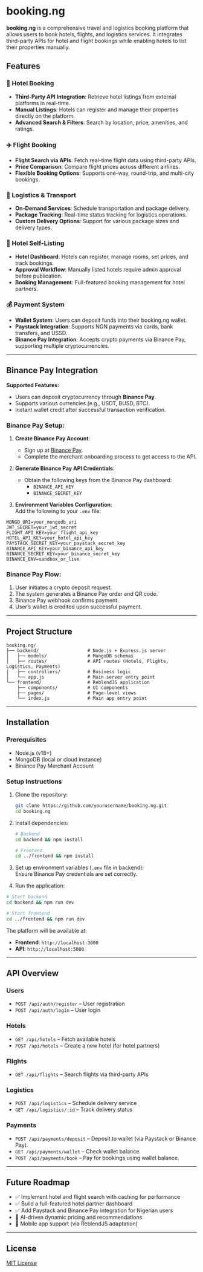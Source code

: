 # booking.ng

**booking.ng** is a comprehensive travel and logistics booking platform that allows users to book hotels, flights, and logistics services. It integrates third-party APIs for hotel and flight bookings while enabling hotels to list their properties manually.

## Features

### 🏨 Hotel Booking

- **Third-Party API Integration**: Retrieve hotel listings from external platforms in real-time.
- **Manual Listings**: Hotels can register and manage their properties directly on the platform.
- **Advanced Search & Filters**: Search by location, price, amenities, and ratings.

### ✈️ Flight Booking

- **Flight Search via APIs**: Fetch real-time flight data using third-party APIs.
- **Price Comparison**: Compare flight prices across different airlines.
- **Flexible Booking Options**: Supports one-way, round-trip, and multi-city bookings.

### 🚚 Logistics & Transport

- **On-Demand Services**: Schedule transportation and package delivery.
- **Package Tracking**: Real-time status tracking for logistics operations.
- **Custom Delivery Options**: Support for various package sizes and delivery types.

### 🏨 Hotel Self-Listing

- **Hotel Dashboard**: Hotels can register, manage rooms, set prices, and track bookings.
- **Approval Workflow**: Manually listed hotels require admin approval before publication.
- **Booking Management**: Full-featured booking management for hotel partners.

### 💰 Payment System

- **Wallet System**: Users can deposit funds into their booking.ng wallet.
- **Paystack Integration**: Supports NGN payments via cards, bank transfers, and USSD.
- **Binance Pay Integration**: Accepts crypto payments via Binance Pay, supporting multiple cryptocurrencies.

---

## Binance Pay Integration

**Supported Features:**

- Users can deposit cryptocurrency through **Binance Pay**.
- Supports various currencies (e.g., USDT, BUSD, BTC).
- Instant wallet credit after successful transaction verification.

### Binance Pay Setup:

1. **Create Binance Pay Account**:

   - Sign up at [Binance Pay](https://www.binance.com/en/pay).
   - Complete the merchant onboarding process to get access to the API.

2. **Generate Binance Pay API Credentials**:

   - Obtain the following keys from the Binance Pay dashboard:
     - `BINANCE_API_KEY`
     - `BINANCE_SECRET_KEY`

3. **Environment Variables Configuration**:  
   Add the following to your `.env` file:

```env
MONGO_URI=your_mongodb_uri
JWT_SECRET=your_jwt_secret
FLIGHT_API_KEY=your_flight_api_key
HOTEL_API_KEY=your_hotel_api_key
PAYSTACK_SECRET_KEY=your_paystack_secret_key
BINANCE_API_KEY=your_binance_api_key
BINANCE_SECRET_KEY=your_binance_secret_key
BINANCE_ENV=sandbox_or_live
```

### Binance Pay Flow:

1. User initiates a crypto deposit request.
2. The system generates a Binance Pay order and QR code.
3. Binance Pay webhook confirms payment.
4. User’s wallet is credited upon successful payment.

---

## Project Structure

```
booking.ng/
├── backend/                  # Node.js + Express.js server
│   ├── models/               # MongoDB schemas
│   ├── routes/               # API routes (Hotels, Flights, Logistics, Payments)
│   ├── controllers/          # Business logic
│   └── app.js                # Main server entry point
└── frontend/                 # ReblendJS application
    ├── components/           # UI components
    ├── pages/                # Page-level views
    └── index.js              # Main app entry point
```

---

## Installation

### Prerequisites

- Node.js (v18+)
- MongoDB (local or cloud instance)
- Binance Pay Merchant Account

### Setup Instructions

1. Clone the repository:

   ```bash
   git clone https://github.com/yourusername/booking.ng.git
   cd booking.ng
   ```

2. Install dependencies:

   ```bash
   # Backend
   cd backend && npm install

   # Frontend
   cd ../frontend && npm install
   ```

3. Set up environment variables (`.env` file in backend):  
   Ensure Binance Pay credentials are set correctly.

4. Run the application:

```bash
# Start backend
cd backend && npm run dev

# Start frontend
cd ../frontend && npm run dev
```

The platform will be available at:

- **Frontend**: `http://localhost:3000`
- **API**: `http://localhost:5000`

---

## API Overview

### Users

- `POST /api/auth/register` – User registration
- `POST /api/auth/login` – User login

### Hotels

- `GET /api/hotels` – Fetch available hotels
- `POST /api/hotels` – Create a new hotel (for hotel partners)

### Flights

- `GET /api/flights` – Search flights via third-party APIs

### Logistics

- `POST /api/logistics` – Schedule delivery service
- `GET /api/logistics/:id` – Track delivery status

### Payments

- `POST /api/payments/deposit` – Deposit to wallet (via Paystack or Binance Pay).
- `GET /api/payments/wallet` – Check wallet balance.
- `POST /api/payments/book` – Pay for bookings using wallet balance.

---

## Future Roadmap

- ✅ Implement hotel and flight search with caching for performance
- ✅ Build a full-featured hotel partner dashboard
- ✅ Add Paystack and Binance Pay integration for Nigerian users
- 🔲 AI-driven dynamic pricing and recommendations
- 🔲 Mobile app support (via ReblendJS adaptation)

---

## License

[MIT License](LICENSE)
